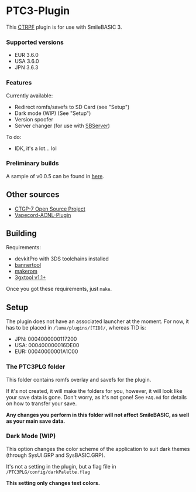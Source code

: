 # PTC3-Plugin

This [CTRPF](https://gitlab.com/thepixellizeross/ctrpluginframework/) plugin is for use with SmileBASIC 3.

### Supported versions

- EUR 3.6.0
- USA 3.6.0
- JPN 3.6.3

### Features

Currently available:

- Redirect romfs/savefs to SD Card (see "Setup")
- Dark mode (WIP) (See "Setup")
- Version spoofer
- Server changer (for use with [SBServer](https://github.com/trinitro21/sbserver))

To do:

- IDK, it's a lot... lol

### Preliminary builds

A sample of v0.0.5 can be found in [here](https://cyberyoshi64.github.io/assets/data/CY64-CYX-v0.0.5.zip).

## Other sources

- [CTGP-7 Open Source Project](https://github.com/PabloMK7/CTGP-7_Open_Source)
- [Vapecord-ACNL-Plugin](https://github.com/RedShyGuy/Vapecord-ACNL-Plugin)


## Building

Requirements:

- devkitPro with 3DS toolchains installed
- [bannertool](https://github.com/Steveice10/bannertool/releases/latest)
- [makerom](https://github.com/3DSGuy/Project_CTR/releases)
- [3gxtool v1.1+](https://gitlab.com/thepixellizeross/3gxtool/-/releases)

Once you got these requirements, just `make`.

## Setup

The plugin does not have an associated launcher at the moment.
For now, it has to be placed in `/luma/plugins/[TID]/`, whereas TID is:

- JPN: 0004000000117200
- USA: 000400000016DE00
- EUR: 00040000001A1C00

### The PTC3PLG folder

This folder contains romfs overlay and savefs for the plugin.

If it's not created, it will make the folders for you, however, it will look like your save data is gone. Don't worry, as it's not gone! See `FAQ.md` for details on how to transfer your save.

**Any changes you perform in this folder will not affect SmileBASIC, as well as your main save data.**

### Dark Mode (WIP)

This option changes the color scheme of the application to suit dark themes (through SysUI.GRP and SysBASIC.GRP).

It's not a setting in the plugin, but a flag file in `/PTC3PLG/config/darkPalette.flag`

**This setting only changes text colors.**